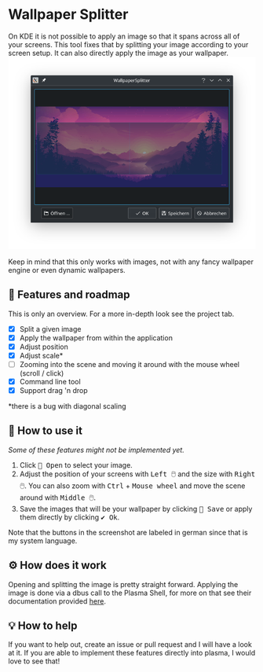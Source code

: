 # Wallpaper Splitter

On KDE it is not possible to apply an image so that it spans across all of your screens.
This tool fixes that by splitting your image according to your screen setup.
It can also directly apply the image as your wallpaper.
![img.png](docs/img.png)

Keep in mind that this only works with images, not with any fancy wallpaper engine or even dynamic wallpapers.


## 🚀 Features and roadmap

This is only an overview. For a more in-depth look see the project tab. 
- [x] Split a given image
- [x] Apply the wallpaper from within the application
- [x] Adjust position
- [x] Adjust scale*
- [ ] Zooming into the scene and moving it around with the mouse wheel (scroll / click)
- [x] Command line tool
- [x] Support drag 'n drop

*there is a bug with diagonal scaling

## 💭 How to use it

_Some of these features might not be implemented yet._

1. Click <kbd>📂 Open</kbd> to select your image.
2. Adjust the position of your screens with <kbd>Left 🖱️</kbd> and the size with <kbd>Right 🖱️</kbd>.
   You can also zoom with <kbd>Ctrl</kbd> + <kbd>Mouse wheel</kbd> and move the scene around with <kbd>Middle 🖱️</kbd>.
3. Save the images that will be your wallpaper by clicking <kbd>💾 Save</kbd> or
   apply them directly by clicking <kbd>✔️ Ok</kbd>.

Note that the buttons in the screenshot are labeled in german since that is my system language.


## ⚙️ How does it work

Opening and splitting the image is pretty straight forward.
Applying the image is done via a dbus call to the Plasma Shell,
for more on that see their documentation provided [here](https://develop.kde.org/docs/plasma/scripting/api/).


## 💡 How to help

If you want to help out, create an issue or pull request and I will have a look at it.
If you are able to implement these features directly into plasma, I would love to see that!
